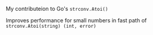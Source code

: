 My contributeion to Go's `strconv.Atoi()`

Improves performance for small numbers in fast path of `strconv.Atoi(string) (int, error)`
